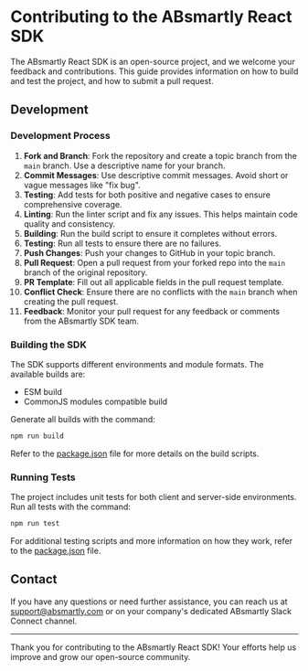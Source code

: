 # Contributing to the ABsmartly React SDK

The ABsmartly React SDK is an open-source project, and we welcome your
feedback and contributions. This guide provides information on how to build
and test the project, and how to submit a pull request.

## Development

### Development Process

1. **Fork and Branch**: Fork the repository and create a topic branch from the
   `main` branch. Use a descriptive name for your branch.
2. **Commit Messages**: Use descriptive commit messages. Avoid short or vague
   messages like "fix bug".
3. **Testing**: Add tests for both positive and negative cases to ensure
   comprehensive coverage.
4. **Linting**: Run the linter script and fix any issues. This helps maintain
   code quality and consistency.
5. **Building**: Run the build script to ensure it completes without errors.
6. **Testing**: Run all tests to ensure there are no failures.
7. **Push Changes**: Push your changes to GitHub in your topic branch.
8. **Pull Request**: Open a pull request from your forked repo into the `main`
   branch of the original repository.
9. **PR Template**: Fill out all applicable fields in the pull request template.
10. **Conflict Check**: Ensure there are no conflicts with the `main` branch
    when creating the pull request.
11. **Feedback**: Monitor your pull request for any feedback or comments from
    the ABsmartly SDK team.

### Building the SDK

The SDK supports different environments and module formats. The available
builds are:

- ESM build
- CommonJS modules compatible build

Generate all builds with the command:

```bash
npm run build
```

Refer to the [package.json](package.json) file for more details on the build scripts.

### Running Tests

The project includes unit tests for both client and server-side environments.
Run all tests with the command:

```bash
npm run test
```

For additional testing scripts and more information on how they work, refer to
the [package.json](package.json) file.

## Contact

If you have any questions or need further assistance, you can reach us at
<support@absmartly.com> or on your company's dedicated ABsmartly Slack Connect
channel.

---

Thank you for contributing to the ABsmartly React SDK! Your efforts help us
improve and grow our open-source community.
